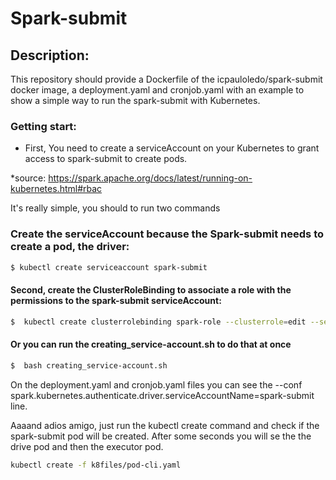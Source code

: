 # Spark-submit

## Description:
This repository should provide a Dockerfile of the icpauloledo/spark-submit docker image, 
a deployment.yaml and cronjob.yaml with an example to show a simple way to run the spark-submit with Kubernetes.

### Getting start:

- First, You need to create a serviceAccount on your Kubernetes to grant access to spark-submit to create pods.

*source: https://spark.apache.org/docs/latest/running-on-kubernetes.html#rbac

It's really simple, you should to run two commands

### Create the serviceAccount because the Spark-submit needs to create a pod, the driver:
```sh
$ kubectl create serviceaccount spark-submit
```


#### Second, create the ClusterRoleBinding to associate a role with the permissions to the spark-submit serviceAccount:
```sh
$  kubectl create clusterrolebinding spark-role --clusterrole=edit --serviceaccount=default:spark-submit --namespace=default
```

#### Or you can run the creating_service-account.sh to do that at once
```sh
$  bash creating_service-account.sh
```


On the deployment.yaml and cronjob.yaml files you can see the --conf spark.kubernetes.authenticate.driver.serviceAccountName=spark-submit line.

Aaaand adios amigo, just run the kubectl create command and check if the spark-submit pod will be created. After some seconds you will se
the the drive pod and then the executor pod.

```sh
kubectl create -f k8files/pod-cli.yaml 
```
